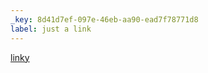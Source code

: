 ```yaml
---
_key: 8d41d7ef-097e-46eb-aa90-ead7f78771d8
label: just a link
---
```


[linky](https://en.wikipedia.org)
